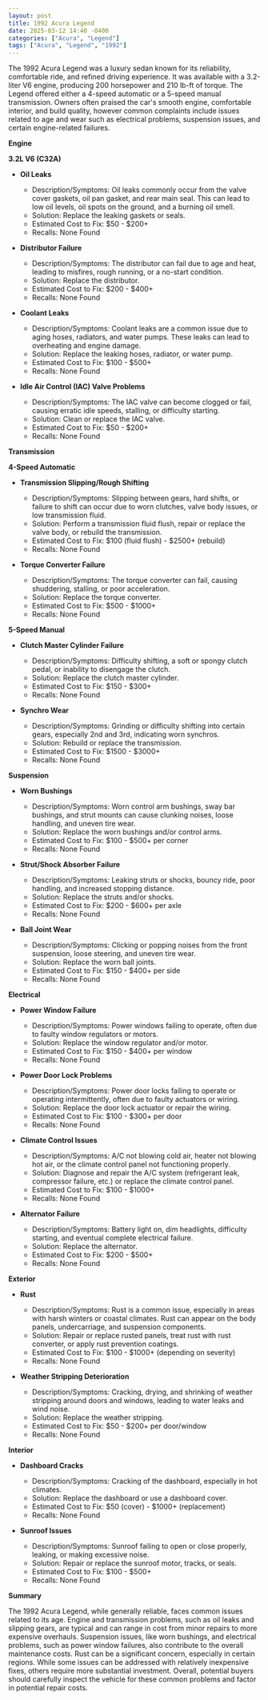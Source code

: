 ```yaml
---
layout: post
title: 1992 Acura Legend
date: 2025-03-12 14:40 -0400
categories: ["Acura", "Legend"]
tags: ["Acura", "Legend", "1992"]
---
```

The 1992 Acura Legend was a luxury sedan known for its reliability, comfortable ride, and refined driving experience. It was available with a 3.2-liter V6 engine, producing 200 horsepower and 210 lb-ft of torque. The Legend offered either a 4-speed automatic or a 5-speed manual transmission. Owners often praised the car's smooth engine, comfortable interior, and build quality, however common complaints include issues related to age and wear such as electrical problems, suspension issues, and certain engine-related failures.

**Engine**

**3.2L V6 (C32A)**

* **Oil Leaks**
    * Description/Symptoms: Oil leaks commonly occur from the valve cover gaskets, oil pan gasket, and rear main seal. This can lead to low oil levels, oil spots on the ground, and a burning oil smell.
    * Solution: Replace the leaking gaskets or seals.
    * Estimated Cost to Fix: $50 - $200+
    * Recalls: None Found

* **Distributor Failure**
    * Description/Symptoms: The distributor can fail due to age and heat, leading to misfires, rough running, or a no-start condition.
    * Solution: Replace the distributor.
    * Estimated Cost to Fix: $200 - $400+
    * Recalls: None Found

* **Coolant Leaks**
    * Description/Symptoms: Coolant leaks are a common issue due to aging hoses, radiators, and water pumps. These leaks can lead to overheating and engine damage.
    * Solution: Replace the leaking hoses, radiator, or water pump.
    * Estimated Cost to Fix: $100 - $500+
    * Recalls: None Found

* **Idle Air Control (IAC) Valve Problems**
    * Description/Symptoms: The IAC valve can become clogged or fail, causing erratic idle speeds, stalling, or difficulty starting.
    * Solution: Clean or replace the IAC valve.
    * Estimated Cost to Fix: $50 - $200+
    * Recalls: None Found

**Transmission**

**4-Speed Automatic**

* **Transmission Slipping/Rough Shifting**
    * Description/Symptoms: Slipping between gears, hard shifts, or failure to shift can occur due to worn clutches, valve body issues, or low transmission fluid.
    * Solution: Perform a transmission fluid flush, repair or replace the valve body, or rebuild the transmission.
    * Estimated Cost to Fix: $100 (fluid flush) - $2500+ (rebuild)
    * Recalls: None Found

* **Torque Converter Failure**
    * Description/Symptoms: The torque converter can fail, causing shuddering, stalling, or poor acceleration.
    * Solution: Replace the torque converter.
    * Estimated Cost to Fix: $500 - $1000+
    * Recalls: None Found

**5-Speed Manual**

*   **Clutch Master Cylinder Failure**
    *   Description/Symptoms: Difficulty shifting, a soft or spongy clutch pedal, or inability to disengage the clutch.
    *   Solution: Replace the clutch master cylinder.
    *   Estimated Cost to Fix: $150 - $300+
    * Recalls: None Found

*   **Synchro Wear**
    *   Description/Symptoms: Grinding or difficulty shifting into certain gears, especially 2nd and 3rd, indicating worn synchros.
    *   Solution: Rebuild or replace the transmission.
    *   Estimated Cost to Fix: $1500 - $3000+
    * Recalls: None Found

**Suspension**

* **Worn Bushings**
    * Description/Symptoms: Worn control arm bushings, sway bar bushings, and strut mounts can cause clunking noises, loose handling, and uneven tire wear.
    * Solution: Replace the worn bushings and/or control arms.
    * Estimated Cost to Fix: $100 - $500+ per corner
    * Recalls: None Found

* **Strut/Shock Absorber Failure**
    * Description/Symptoms: Leaking struts or shocks, bouncy ride, poor handling, and increased stopping distance.
    * Solution: Replace the struts and/or shocks.
    * Estimated Cost to Fix: $200 - $600+ per axle
    * Recalls: None Found

* **Ball Joint Wear**
    * Description/Symptoms: Clicking or popping noises from the front suspension, loose steering, and uneven tire wear.
    * Solution: Replace the worn ball joints.
    * Estimated Cost to Fix: $150 - $400+ per side
    * Recalls: None Found

**Electrical**

* **Power Window Failure**
    * Description/Symptoms: Power windows failing to operate, often due to faulty window regulators or motors.
    * Solution: Replace the window regulator and/or motor.
    * Estimated Cost to Fix: $150 - $400+ per window
    * Recalls: None Found

* **Power Door Lock Problems**
    * Description/Symptoms: Power door locks failing to operate or operating intermittently, often due to faulty actuators or wiring.
    * Solution: Replace the door lock actuator or repair the wiring.
    * Estimated Cost to Fix: $100 - $300+ per door
    * Recalls: None Found

* **Climate Control Issues**
    * Description/Symptoms: A/C not blowing cold air, heater not blowing hot air, or the climate control panel not functioning properly.
    * Solution: Diagnose and repair the A/C system (refrigerant leak, compressor failure, etc.) or replace the climate control panel.
    * Estimated Cost to Fix: $100 - $1000+
    * Recalls: None Found

* **Alternator Failure**
    * Description/Symptoms: Battery light on, dim headlights, difficulty starting, and eventual complete electrical failure.
    * Solution: Replace the alternator.
    * Estimated Cost to Fix: $200 - $500+
    * Recalls: None Found

**Exterior**

* **Rust**
    * Description/Symptoms: Rust is a common issue, especially in areas with harsh winters or coastal climates. Rust can appear on the body panels, undercarriage, and suspension components.
    * Solution: Repair or replace rusted panels, treat rust with rust converter, or apply rust prevention coatings.
    * Estimated Cost to Fix: $100 - $1000+ (depending on severity)
    * Recalls: None Found

* **Weather Stripping Deterioration**
    * Description/Symptoms: Cracking, drying, and shrinking of weather stripping around doors and windows, leading to water leaks and wind noise.
    * Solution: Replace the weather stripping.
    * Estimated Cost to Fix: $50 - $200+ per door/window
    * Recalls: None Found

**Interior**

* **Dashboard Cracks**
    * Description/Symptoms: Cracking of the dashboard, especially in hot climates.
    * Solution: Replace the dashboard or use a dashboard cover.
    * Estimated Cost to Fix: $50 (cover) - $1000+ (replacement)
    * Recalls: None Found

* **Sunroof Issues**
    * Description/Symptoms: Sunroof failing to open or close properly, leaking, or making excessive noise.
    * Solution: Repair or replace the sunroof motor, tracks, or seals.
    * Estimated Cost to Fix: $100 - $500+
    * Recalls: None Found

**Summary**

The 1992 Acura Legend, while generally reliable, faces common issues related to its age. Engine and transmission problems, such as oil leaks and slipping gears, are typical and can range in cost from minor repairs to more expensive overhauls. Suspension issues, like worn bushings, and electrical problems, such as power window failures, also contribute to the overall maintenance costs. Rust can be a significant concern, especially in certain regions. While some issues can be addressed with relatively inexpensive fixes, others require more substantial investment. Overall, potential buyers should carefully inspect the vehicle for these common problems and factor in potential repair costs.

